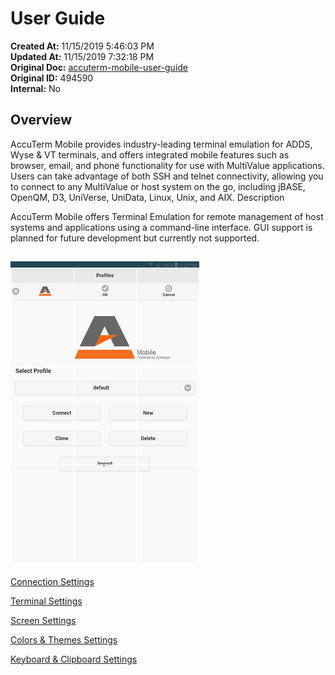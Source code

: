 # User Guide

<PageHeader />

**Created At:** 11/15/2019 5:46:03 PM  
**Updated At:** 11/15/2019 7:32:18 PM  
**Original Doc:** [accuterm-mobile-user-guide](https://docs.zumasys.com/accutermmobile/accuterm-mobile-user-guide)  
**Original ID:** 494590  
**Internal:** No  


## Overview

AccuTerm Mobile provides industry-leading terminal emulation for ADDS, Wyse & VT terminals, and offers integrated mobile features such as browser, email, and phone functionality for use with MultiValue applications. Users can take advantage of both SSH and telnet connectivity, allowing you to connect to any MultiValue or host system on the go, including jBASE, OpenQM, D3, UniVerse, UniData, Linux, Unix, and AIX. Description

AccuTerm Mobile offers Terminal Emulation for remote management of host systems and applications using a command-line interface. GUI support is planned for future development but currently not supported.

## 


### ![accuterm-mobile-user-guide: 1573841276731-1573841276731](./1573841276731-1573841276731.png)



[Connection Settings](./../accuterm-mobile-connection-settings)

[Terminal Settings](./../accuterm-mobile-terminal-settings)

[Screen Settings](docs.zumasys.com/%20accuterm-mobile-screen-settings)

[Colors & Themes Settings](./../accuterm-mobile-colors-&-themes-settings)

[Keyboard & Clipboard Settings](./../accuterm-mobile-keyboard-&-clipboard-settings)
